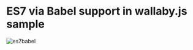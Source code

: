 # ES7 via Babel support in wallaby.js sample

![es7babel](https://cloud.githubusercontent.com/assets/979966/7109828/ae998562-e1e9-11e4-8e97-dd9d070a3715.gif)
